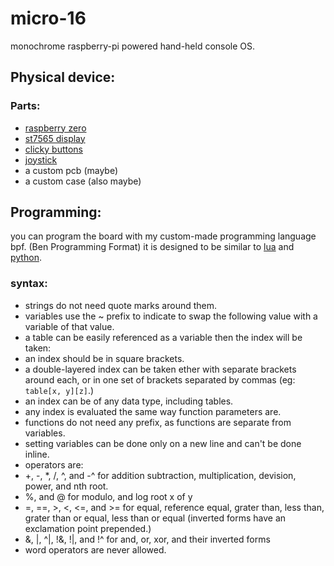 # micro-16
monochrome raspberry-pi powered hand-held console OS.
## Physical device:
### Parts:
* [raspberry zero](https://www.adafruit.com/product/3775)
* [st7565 display](https://www.adafruit.com/product/250)
* [clicky buttons](https://www.adafruit.com/product/1009)
* [joystick](https://www.adafruit.com/product/512)
* a custom pcb (maybe)
* a custom case (also maybe)

## Programming:
you can program the board with my custom-made programming language bpf. (Ben Programming Format)
it is designed to be similar to [lua](https://www.lua.org/) and [python](https://www.python.org/).

### syntax:
* strings do not need quote marks around them.
* variables use the ~ prefix to indicate to swap the following value with a variable of that value.
* a table can be easily referenced as a variable then the index will be taken:
 * an index should be in square brackets.
 * a double-layered index can be taken ether with separate brackets around each, or in one set of brackets separated by commas (eg: `table[x, y][z]`.)
 * an index can be of any data type, including tables.
 * any index is evaluated the same way function parameters are.
* functions do not need any prefix, as functions are separate from variables.
* setting variables can be done only on a new line and can't be done inline.
* operators are:
 * +, -, \*, /, ^, and -^ for addition subtraction, multiplication, devision, power, and nth root.
 * %, and @ for modulo, and log root x of y
 * =, ==, >, <, <=, and >= for equal, reference equal, grater than, less than, grater than or equal, less than or equal (inverted forms have an exclamation point prepended.)
 * &, |, ^|, !&, !|, and !^ for and, or, xor, and their inverted forms
 * word operators are never allowed.
